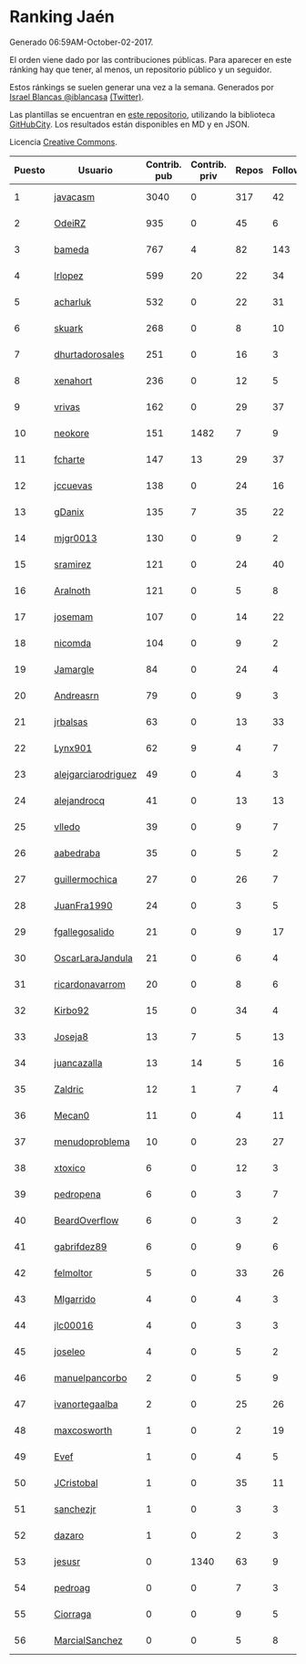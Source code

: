 # Ranking Jaén

Generado 06:59AM-October-02-2017.

El orden viene dado por las contribuciones públicas. Para aparecer en este ránking hay que tener, al menos, un repositorio público y un seguidor.

Estos ránkings se suelen generar una vez a la semana. Generados por [Israel Blancas @iblancasa](https://github.com/iblancasa/) [(Twitter)](https://twitter.com/iblancasa).

Las plantillas se encuentran en [este repositorio](https://github.com/iblancasa/GH-Spanish-Ranking), utilizando la biblioteca [GitHubCity](https://github.com/iblancasa/GitHubCity). Los resultados están disponibles en MD y en JSON.

Licencia [Creative Commons](https://creativecommons.org/licenses/by/4.0/).

| Puesto   |  Usuario  | Contrib. pub | Contrib. priv |Repos| Followers | Desde |  Avatar  |
|----------|-----------|--------------|---------------|-----|-----------|-------|----------|
|1|[javacasm](https://github.com/javacasm)|3040|0|317|42|2013-03-12|![javacasm](https://avatars3.githubusercontent.com/u/3841695)|
|2|[OdeiRZ](https://github.com/OdeiRZ)|935|0|45|6|2014-10-01|![OdeiRZ](https://avatars0.githubusercontent.com/u/8981290)|
|3|[bameda](https://github.com/bameda)|767|4|82|143|2011-06-26|![bameda](https://avatars2.githubusercontent.com/u/877218)|
|4|[lrlopez](https://github.com/lrlopez)|599|20|22|34|2011-01-04|![lrlopez](https://avatars0.githubusercontent.com/u/547387)|
|5|[acharluk](https://github.com/acharluk)|532|0|22|31|2013-08-03|![acharluk](https://avatars3.githubusercontent.com/u/5154281)|
|6|[skuark](https://github.com/skuark)|268|0|8|10|2010-10-26|![skuark](https://avatars0.githubusercontent.com/u/454382)|
|7|[dhurtadorosales](https://github.com/dhurtadorosales)|251|0|16|3|2016-09-19|![dhurtadorosales](https://avatars0.githubusercontent.com/u/22294592)|
|8|[xenahort](https://github.com/xenahort)|236|0|12|5|2016-03-30|![xenahort](https://avatars0.githubusercontent.com/u/18160833)|
|9|[vrivas](https://github.com/vrivas)|162|0|29|37|2012-12-14|![vrivas](https://avatars0.githubusercontent.com/u/3046042)|
|10|[neokore](https://github.com/neokore)|151|1482|7|9|2011-07-25|![neokore](https://avatars0.githubusercontent.com/u/938057)|
|11|[fcharte](https://github.com/fcharte)|147|13|29|37|2014-08-05|![fcharte](https://avatars3.githubusercontent.com/u/8365501)|
|12|[jccuevas](https://github.com/jccuevas)|138|0|24|16|2013-04-10|![jccuevas](https://avatars0.githubusercontent.com/u/4116619)|
|13|[gDanix](https://github.com/gDanix)|135|7|35|22|2011-10-10|![gDanix](https://avatars3.githubusercontent.com/u/1117657)|
|14|[mjgr0013](https://github.com/mjgr0013)|130|0|9|2|2014-10-01|![mjgr0013](https://avatars1.githubusercontent.com/u/8981247)|
|15|[sramirez](https://github.com/sramirez)|121|0|24|40|2010-12-02|![sramirez](https://avatars3.githubusercontent.com/u/506548)|
|16|[Aralnoth](https://github.com/Aralnoth)|121|0|5|8|2011-04-06|![Aralnoth](https://avatars1.githubusercontent.com/u/712551)|
|17|[josemam](https://github.com/josemam)|107|0|14|22|2015-03-14|![josemam](https://avatars2.githubusercontent.com/u/11481209)|
|18|[nicomda](https://github.com/nicomda)|104|0|9|2|2013-06-13|![nicomda](https://avatars2.githubusercontent.com/u/4690565)|
|19|[Jamargle](https://github.com/Jamargle)|84|0|24|4|2015-03-24|![Jamargle](https://avatars0.githubusercontent.com/u/11638357)|
|20|[Andreasrn](https://github.com/Andreasrn)|79|0|9|3|2016-03-31|![Andreasrn](https://avatars2.githubusercontent.com/u/18190696)|
|21|[jrbalsas](https://github.com/jrbalsas)|63|0|13|33|2010-08-07|![jrbalsas](https://avatars2.githubusercontent.com/u/356995)|
|22|[Lynx901](https://github.com/Lynx901)|62|9|4|7|2014-11-11|![Lynx901](https://avatars3.githubusercontent.com/u/9676003)|
|23|[alejgarciarodriguez](https://github.com/alejgarciarodriguez)|49|0|4|3|2015-12-19|![alejgarciarodriguez](https://avatars3.githubusercontent.com/u/16359911)|
|24|[alejandrocq](https://github.com/alejandrocq)|41|0|13|13|2010-05-20|![alejandrocq](https://avatars1.githubusercontent.com/u/282431)|
|25|[vlledo](https://github.com/vlledo)|39|0|9|7|2011-03-28|![vlledo](https://avatars0.githubusercontent.com/u/695429)|
|26|[aabedraba](https://github.com/aabedraba)|35|0|5|2|2017-04-19|![aabedraba](https://avatars1.githubusercontent.com/u/27779735)|
|27|[guillermochica](https://github.com/guillermochica)|27|0|26|7|2014-10-20|![guillermochica](https://avatars0.githubusercontent.com/u/9317092)|
|28|[JuanFra1990](https://github.com/JuanFra1990)|24|0|3|5|2015-10-22|![JuanFra1990](https://avatars1.githubusercontent.com/u/15248743)|
|29|[fgallegosalido](https://github.com/fgallegosalido)|21|0|9|17|2015-03-24|![fgallegosalido](https://avatars2.githubusercontent.com/u/11628855)|
|30|[OscarLaraJandula](https://github.com/OscarLaraJandula)|21|0|6|4|2016-09-19|![OscarLaraJandula](https://avatars3.githubusercontent.com/u/22294687)|
|31|[ricardonavarrom](https://github.com/ricardonavarrom)|20|0|8|6|2012-11-20|![ricardonavarrom](https://avatars1.githubusercontent.com/u/2845589)|
|32|[Kirbo92](https://github.com/Kirbo92)|15|0|34|4|2011-01-12|![Kirbo92](https://avatars1.githubusercontent.com/u/559575)|
|33|[Joseja8](https://github.com/Joseja8)|13|7|5|13|2014-07-12|![Joseja8](https://avatars3.githubusercontent.com/u/8145991)|
|34|[juancazalla](https://github.com/juancazalla)|13|14|5|16|2015-03-24|![juancazalla](https://avatars0.githubusercontent.com/u/11631002)|
|35|[Zaldric](https://github.com/Zaldric)|12|1|7|4|2016-03-29|![Zaldric](https://avatars3.githubusercontent.com/u/18138275)|
|36|[Mecan0](https://github.com/Mecan0)|11|0|4|11|2013-06-11|![Mecan0](https://avatars2.githubusercontent.com/u/4668637)|
|37|[menudoproblema](https://github.com/menudoproblema)|10|0|23|27|2011-08-12|![menudoproblema](https://avatars0.githubusercontent.com/u/976187)|
|38|[xtoxico](https://github.com/xtoxico)|6|0|12|3|2012-08-07|![xtoxico](https://avatars3.githubusercontent.com/u/2110997)|
|39|[pedropena](https://github.com/pedropena)|6|0|3|7|2011-06-07|![pedropena](https://avatars3.githubusercontent.com/u/834583)|
|40|[BeardOverflow](https://github.com/BeardOverflow)|6|0|3|2|2013-04-13|![BeardOverflow](https://avatars2.githubusercontent.com/u/4147595)|
|41|[gabrifdez89](https://github.com/gabrifdez89)|6|0|9|6|2013-02-26|![gabrifdez89](https://avatars3.githubusercontent.com/u/3704317)|
|42|[felmoltor](https://github.com/felmoltor)|5|0|33|26|2011-06-13|![felmoltor](https://avatars1.githubusercontent.com/u/846513)|
|43|[Mlgarrido](https://github.com/Mlgarrido)|4|0|4|3|2012-11-13|![Mlgarrido](https://avatars3.githubusercontent.com/u/2791173)|
|44|[jlc00016](https://github.com/jlc00016)|4|0|3|3|2015-06-05|![jlc00016](https://avatars2.githubusercontent.com/u/12764652)|
|45|[joseleo](https://github.com/joseleo)|4|0|5|2|2015-03-19|![joseleo](https://avatars1.githubusercontent.com/u/11560011)|
|46|[manuelpancorbo](https://github.com/manuelpancorbo)|2|0|5|9|2014-11-04|![manuelpancorbo](https://avatars2.githubusercontent.com/u/9550738)|
|47|[ivanortegaalba](https://github.com/ivanortegaalba)|2|0|25|26|2013-10-16|![ivanortegaalba](https://avatars0.githubusercontent.com/u/5699976)|
|48|[maxcosworth](https://github.com/maxcosworth)|1|0|2|19|2010-09-06|![maxcosworth](https://avatars2.githubusercontent.com/u/389437)|
|49|[Evef](https://github.com/Evef)|1|0|4|5|2012-12-15|![Evef](https://avatars2.githubusercontent.com/u/3052550)|
|50|[JCristobal](https://github.com/JCristobal)|1|0|35|11|2014-09-23|![JCristobal](https://avatars0.githubusercontent.com/u/8878426)|
|51|[sanchezjr](https://github.com/sanchezjr)|1|0|3|3|2013-12-17|![sanchezjr](https://avatars3.githubusercontent.com/u/6205905)|
|52|[dazaro](https://github.com/dazaro)|1|0|2|3|2014-10-08|![dazaro](https://avatars2.githubusercontent.com/u/9086676)|
|53|[jesusr](https://github.com/jesusr)|0|1340|63|9|2011-12-11|![jesusr](https://avatars2.githubusercontent.com/u/1256168)|
|54|[pedroag](https://github.com/pedroag)|0|0|7|3|2013-09-23|![pedroag](https://avatars2.githubusercontent.com/u/5517655)|
|55|[Ciorraga](https://github.com/Ciorraga)|0|0|9|5|2013-11-08|![Ciorraga](https://avatars2.githubusercontent.com/u/5888071)|
|56|[MarcialSanchez](https://github.com/MarcialSanchez)|0|0|5|8|2015-10-03|![MarcialSanchez](https://avatars3.githubusercontent.com/u/14955899)|

